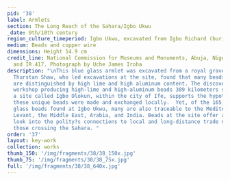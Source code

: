 ```yaml
---
pid: '38'
label: Armlets
section: The Long Reach of the Sahara/Igbo Ukwu
_date: 9th/10th century
region_culture_timeperiod: Igbo Ukwu, excavated from Igbo Richard (burial)
medium: Beads and copper wire
dimensions: Height 14.9 cm
credit_line: National Commission for Museums and Monuments, Abuja, Nigeria, IR.416
  and IR.417. Photograph by Uche James Iroha
description: "\nThis blue glass armlet was excavated from a royal grave at Igbo Ukwu.
  Thurstan Shaw, who led excavations at the site, found that many beads from the site
  are distinguished by high lime and high aluminum content. The discovery of a bead
  workshop producing high-lime and high-aluminum beads 389 kilometers southeast at
  a site called Igbo Olokun, within the city of Ife, supports the hypothesis that
  these unique beads were made and exchanged locally.  Yet, of the 165,000 stone and
  glass beads found at Igbo Ukwu, many are also traceable to the Mediterranean, the
  Levant, the Middle East, Arabia, and India. Beads at the site offer an interesting
  look into the polity?s connections to local and long-distance trade networks, including
  those crossing the Sahara. "
order: '37'
layout: key-work
collection: works
thumb_150: '/img/fragments/38/38_150x.jpg'
thumb_75: '/img/fragments/38/38_75x.jpg'
full: '/img/fragments/38/38_640x.jpg'
---
```

